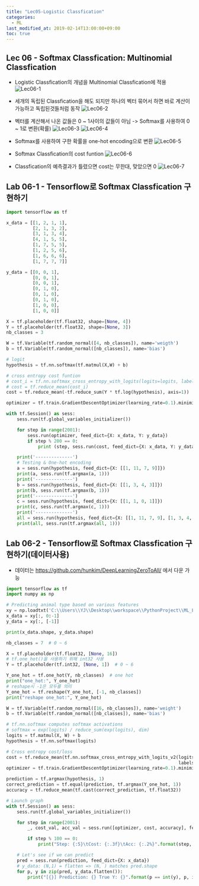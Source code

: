 ```yaml
---
title: "Lec05-Logistic Classfication"
categories:
  - ML
last_modified_at: 2019-02-14T13:00:00+09:00
toc: true
---
```

## Lec 06 - Softmax Classfication: Multinomial Classfication

  - Logistic Classfication의 개념을 Multinomial Classfication에 적용
  ![Lec06-1](/assets/image/Lec06-1.JPG)
  - 세개의 독립된 Classfication을 해도 되지만 하나의 벡터 묶어서 하면 바로 계산이 가능하고 독립된것들처럼 동작
  ![Lec06-2](/assets/image/Lec06-2.JPG)
  - 벡터를 계산해서 나온 값들은 0 ~ 1사이의 값들이 아님
    -> Softmax를 사용하여 0 ~ 1로 변환(확률)
    ![Lec06-3](/assets/image/Lec06-3.JPG)
    ![Lec06-4](/assets/image/Lec06-4.JPG)
  - Softmax를 사용하여 구한 확률을 one-hot encoding으로 변환
  ![Lec06-5](/assets/image/Lec06-5.JPG)

  - Softmax Classfication의 cost funtion
  ![Lec06-6](/assets/image/Lec06-6.JPG)
  - Classfication의 예측결과가 틀렸으면 cost는 무한대, 맞았으면 0
  ![Lec06-7](/assets/image/Lec06-7.JPG)

## Lab 06-1 - Tensorflow로 Softmax Classfication 구현하기

  ```python
  import tensorflow as tf

  x_data = [[1, 2, 1, 1],
            [2, 1, 3, 2],
            [3, 1, 3, 4],
            [4, 1, 5, 5],
            [1, 7, 5, 5],
            [1, 2, 5, 6],
            [1, 6, 6, 6],
            [1, 7, 7, 7]]

  y_data = [[0, 0, 1],
            [0, 0, 1],
            [0, 0, 1],
            [0, 1, 0],
            [0, 1, 0],
            [0, 1, 0],
            [1, 0, 0],
            [1, 0, 0]]

  X = tf.placeholder(tf.float32, shape=[None, 4])
  Y = tf.placeholder(tf.float32, shape=[None, 3])
  nb_classes = 3

  W = tf.Variable(tf.random_normal([4, nb_classes]), name='weigth')
  b = tf.Variable(tf.random_normal([nb_classes]), name='bias')

  # logit
  hypothesis = tf.nn.softmax(tf.matmul(X,W) + b)

  # cross entropy cost funtion
  # cost_i = tf.nn.softmax_cross_entropy_with_logits(logits=logits, labels=Y)
  # cost = tf.reduce_mean(cost_i)
  cost = tf.reduce_mean(-tf.reduce_sum(Y * tf.log(hypothesis), axis=1))

  optimizer = tf.train.GradientDescentOptimizer(learning_rate=0.1).minimize(cost)

  with tf.Session() as sess:
      sess.run(tf.global_variables_initializer())

      for step in range(2001):
          sess.run(optimizer, feed_dict={X: x_data, Y: y_data})
          if step % 200 == 0:
              print (step, sess.run(cost, feed_dict={X: x_data, Y: y_data}))

      print('--------------')
      # Testing & One-hot encoding
      a = sess.run(hypothesis, feed_dict={X: [[1, 11, 7, 9]]})
      print(a, sess.run(tf.argmax(a, 1)))
      print('--------------')
      b = sess.run(hypothesis, feed_dict={X: [[1, 3, 4, 3]]})
      print(b, sess.run(tf.argmax(b, 1)))
      print('--------------')
      c = sess.run(hypothesis, feed_dict={X: [[1, 1, 0, 1]]})
      print(c, sess.run(tf.argmax(c, 1)))
      print('--------------')
      all = sess.run(hypothesis, feed_dict={X: [[1, 11, 7, 9], [1, 3, 4, 3], [1, 1, 0, 1]]})
      print(all, sess.run(tf.argmax(all, 1)))

  ```

## Lab 06-2 - Tensorflow로 Softmax Classfication 구현하기(데이터사용)

  - 데이터는 https://github.com/hunkim/DeepLearningZeroToAll/ 에서 다운 가능

  ```python
  import tensorflow as tf
  import numpy as np

  # Predicting animal type based on various features
  xy = np.loadtxt('C:\\Users\\YJ\\Desktop\\workspace\\PythonProject\\ML_Lec\\Lec06- Tensorflow로 softmax Classification 구현하기\\data-04-zoo.csv', delimiter=',', dtype=np.float32)
  x_data = xy[:, 0:-1]
  y_data = xy[:, [-1]]

  print(x_data.shape, y_data.shape)

  nb_classes = 7  # 0 ~ 6

  X = tf.placeholder(tf.float32, [None, 16])
  # tf.one_hot()을 사용하기 위해 int32 사용
  Y = tf.placeholder(tf.int32, [None, 1])  # 0 ~ 6

  Y_one_hot = tf.one_hot(Y, nb_classes)  # one hot
  print("one_hot:", Y_one_hot)
  # reshape시 -1은 모두를 의미
  Y_one_hot = tf.reshape(Y_one_hot, [-1, nb_classes])
  print("reshape one_hot:", Y_one_hot)

  W = tf.Variable(tf.random_normal([16, nb_classes]), name='weight')
  b = tf.Variable(tf.random_normal([nb_classes]), name='bias')

  # tf.nn.softmax computes softmax activations
  # softmax = exp(logits) / reduce_sum(exp(logits), dim)
  logits = tf.matmul(X, W) + b
  hypothesis = tf.nn.softmax(logits)

  # Cross entropy cost/loss
  cost = tf.reduce_mean(tf.nn.softmax_cross_entropy_with_logits_v2(logits=logits,
                                                                   labels=tf.stop_gradient([Y_one_hot])))
  optimizer = tf.train.GradientDescentOptimizer(learning_rate=0.1).minimize(cost)

  prediction = tf.argmax(hypothesis, 1)
  correct_prediction = tf.equal(prediction, tf.argmax(Y_one_hot, 1))
  accuracy = tf.reduce_mean(tf.cast(correct_prediction, tf.float32))

  # Launch graph
  with tf.Session() as sess:
      sess.run(tf.global_variables_initializer())

      for step in range(2001):
          _, cost_val, acc_val = sess.run([optimizer, cost, accuracy], feed_dict={X: x_data, Y: y_data})

          if step % 100 == 0:
              print("Step: {:5}\tCost: {:.3f}\tAcc: {:.2%}".format(step, cost_val, acc_val))

      # Let's see if we can predict
      pred = sess.run(prediction, feed_dict={X: x_data})
      # y_data: (N,1) = flatten => (N, ) matches pred.shape
      for p, y in zip(pred, y_data.flatten()):
          print("[{}] Prediction: {} True Y: {}".format(p == int(y), p, int(y)))

  ```
